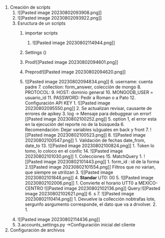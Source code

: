 1. Creación de scripts
	1. ![[Pasted image 20230802093908.png]]
	2. ![[Pasted image 20230802093922.png]]
	3. Esructura de un scripts
		1. importar scripts
			1. ![[Pasted image 20230802114944.png]]
			
		2. Settings ()
		3. Prod![[Pasted image 20230802094601.png]]
		4. Preprod![[Pasted image 20230802094620.png]]
		5. ![[Pasted image 20230802094834.png]] 
			6. username: cuenta padre
			7. collection: form_answer, colección de mongo
			8. PROTOCOL:
			9. HOST: dominio general
			10. MONGODB_USER = usuario_id
			11. PASSWORD: Pedir a Roman o a Pato
			12. Configuración API KEY
				1. ![[Pasted image 20230802095550.png]]
				2. Se actualizan revisar, causante de errores de apikey
				3. log -> Mensaje para debuggear un error![[Pasted image 20230802100252.png]]
				5. option 1, el error esta en la ejecución del reporte no de la búsqueda
				6. Recomendación: Dejar variables iu}guales en back y front
				7. ![[Pasted image 20230802100523.png]]
				8. ![[Pasted image 20230802100547.png]]
					1. Validación de fechas date_from, date_to
			13. ![[Pasted image 20230802100824.png]]
				1. Token lo tomo, lo coloco en el confic
			14. ![[Pasted image 20230802101030.png]]
				1. Colecciones
			15. MatchQuery
				1. ![[Pasted image 20230802101443.png]]
					1. form_id : id de la forma
				2.![[Pasted image 20230802101554.png]]
					Filtros que no varian, que siempre se utrilizan
				3. ![[Pasted image 20230802101848.png]]
				4. **Standar** UT0: 00
				5. ![[Pasted image 20230802102006.png]]
					1. Convierte el horario UTT0 a MEXICO-CENTRO
				![[Pasted image 20230802102136.png]]
				Query:![[Pasted image 20230802102621.png]]
				6. s
				7. ![[Pasted image 20230802110414.png]]
					1. Devuelve la collección nobtrafas lote, sergunfo asrgumento corresponde, el dato que va a drvolver.
					2. 
			1. 
	1. ![[Pasted image 20230802114436.png]]
	2. 
		3.accounts_settings.py ->Configuración inicial del cliente
2. Configuración de archivos